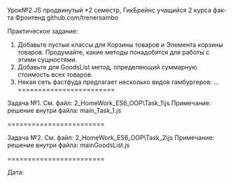 Урок№2 JS продвинутый *2 семестр, ГикБрейнс 
учащийся 2 курса фак-та Фронтенд github.com/trenersambo  

Практическое задание:

1. Добавьте пустые классы для Корзины товаров и Элемента корзины товаров. Продумайте, какие методы понадобятся для работы с этими сущностями.
2. Добавьте для GoodsList метод, определяющий суммарную стоимость всех товаров.
3. Некая сеть фастфуда предлагает несколько видов гамбургеров: ...
========================

Задача №1. 
См. файл: 2_HomeWork_ES6_OOP\Task_1\js
Примечание: решение внутри файла: main_Task_1.js

========================

Задача №2. 
См. файл: 2_HomeWork_ES6_OOP\Task_2\js
Примечание: решение внутри файла: mainGoodsList.js

========================

Дата: 


